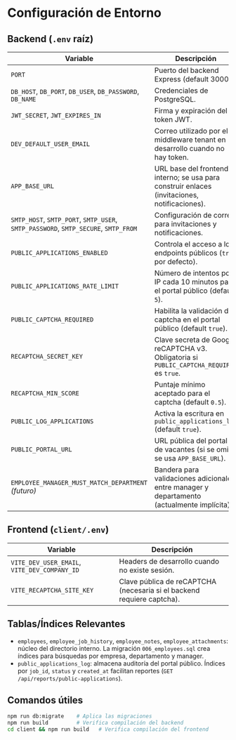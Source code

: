 # Configuración de Entorno

## Backend (`.env` raíz)

| Variable | Descripción |
| --- | --- |
| `PORT` | Puerto del backend Express (default 3000). |
| `DB_HOST`, `DB_PORT`, `DB_USER`, `DB_PASSWORD`, `DB_NAME` | Credenciales de PostgreSQL. |
| `JWT_SECRET`, `JWT_EXPIRES_IN` | Firma y expiración del token JWT. |
| `DEV_DEFAULT_USER_EMAIL` | Correo utilizado por el middleware tenant en desarrollo cuando no hay token. |
| `APP_BASE_URL` | URL base del frontend interno; se usa para construir enlaces (invitaciones, notificaciones). |
| `SMTP_HOST`, `SMTP_PORT`, `SMTP_USER`, `SMTP_PASSWORD`, `SMTP_SECURE`, `SMTP_FROM` | Configuración de correo para invitaciones y notificaciones. |
| `PUBLIC_APPLICATIONS_ENABLED` | Controla el acceso a los endpoints públicos (`true` por defecto). |
| `PUBLIC_APPLICATIONS_RATE_LIMIT` | Número de intentos por IP cada 10 minutos para el portal público (default `5`). |
| `PUBLIC_CAPTCHA_REQUIRED` | Habilita la validación de captcha en el portal público (default `true`). |
| `RECAPTCHA_SECRET_KEY` | Clave secreta de Google reCAPTCHA v3. Obligatoria si `PUBLIC_CAPTCHA_REQUIRED` es `true`. |
| `RECAPTCHA_MIN_SCORE` | Puntaje mínimo aceptado para el captcha (default `0.5`). |
| `PUBLIC_LOG_APPLICATIONS` | Activa la escritura en `public_applications_log` (default `true`). |
| `PUBLIC_PORTAL_URL` | URL pública del portal de vacantes (si se omite, se usa `APP_BASE_URL`). |
| `EMPLOYEE_MANAGER_MUST_MATCH_DEPARTMENT` *(futuro)* | Bandera para validaciones adicionales entre manager y departamento (actualmente implícita). |

## Frontend (`client/.env`)

| Variable | Descripción |
| --- | --- |
| `VITE_DEV_USER_EMAIL`, `VITE_DEV_COMPANY_ID` | Headers de desarrollo cuando no existe sesión. |
| `VITE_RECAPTCHA_SITE_KEY` | Clave pública de reCAPTCHA (necesaria si el backend requiere captcha). |

## Tablas/Índices Relevantes

- `employees`, `employee_job_history`, `employee_notes`, `employee_attachments`: núcleo del directorio interno. La migración `006_employees.sql` crea índices para búsquedas por empresa, departamento y manager.
- `public_applications_log`: almacena auditoría del portal público. Índices por `job_id`, `status` y `created_at` facilitan reportes (`GET /api/reports/public-applications`).

## Comandos útiles

```bash
npm run db:migrate    # Aplica las migraciones
npm run build         # Verifica compilación del backend
cd client && npm run build   # Verifica compilación del frontend
```

